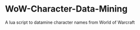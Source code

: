WoW-Character-Data-Mining
=========================

A lua script to datamine character names from World of Warcraft
